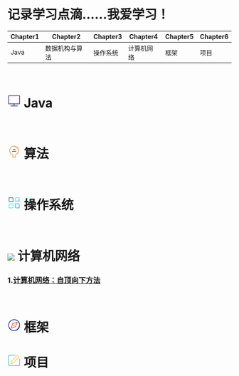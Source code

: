 
# 记录学习点滴……我爱学习！

| Chapter1 | Chapter2  | Chapter3| Chapter4 |Chapter5|Chapter6
|--------|-------------|---------|----------|--------|--------
|   Java  | 数据机构与算法| 操作系统  | 计算机网络|框架    |项目

&emsp;
&emsp;
# ![](https://github.com/zihaopang/Backen-develope/blob/master/pics/%E6%98%BE%E7%A4%BA%E5%99%A8-01.png) Java
&emsp;
# ![](https://github.com/zihaopang/Backen-develope/blob/master/pics/%E7%81%AF%E6%B3%A1-01.png) 算法
&emsp;
# ![](https://github.com/zihaopang/Backen-develope/blob/master/pics/%E7%AE%A1%E7%90%86-01.png) 操作系统
&emsp;
# ![](https://github.com/zihaopang/Backen-develope/blob/master/pics/%E4%BA%91-01.png) 计算机网络
### 1.[计算机网络：自顶向下方法](http://)
&emsp;
# ![](https://github.com/zihaopang/Backen-develope/blob/master/pics/%E6%8C%87%E5%8D%97%E9%92%88-01.png) 框架
# ![](https://github.com/zihaopang/Backen-develope/blob/master/pics/%E7%94%BB%E6%9D%BF-01.png) 项目
